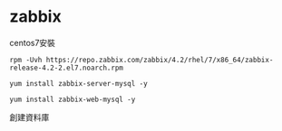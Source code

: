 # zabbix

centos7安裝

```
rpm -Uvh https://repo.zabbix.com/zabbix/4.2/rhel/7/x86_64/zabbix-release-4.2-2.el7.noarch.rpm

yum install zabbix-server-mysql -y

yum install zabbix-web-mysql -y
```

創建資料庫

```

```

